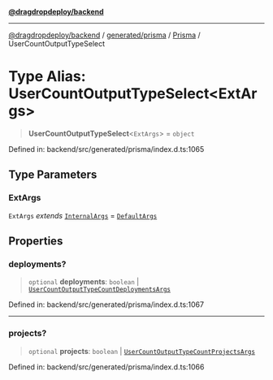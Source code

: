 [**@dragdropdeploy/backend**](../../../../../README.md)

***

[@dragdropdeploy/backend](../../../../../README.md) / [generated/prisma](../../../README.md) / [Prisma](../README.md) / UserCountOutputTypeSelect

# Type Alias: UserCountOutputTypeSelect\<ExtArgs\>

> **UserCountOutputTypeSelect**\<`ExtArgs`\> = `object`

Defined in: backend/src/generated/prisma/index.d.ts:1065

## Type Parameters

### ExtArgs

`ExtArgs` *extends* [`InternalArgs`](../../../runtime/library/type-aliases/InternalArgs.md) = [`DefaultArgs`](../../../runtime/library/type-aliases/DefaultArgs.md)

## Properties

### deployments?

> `optional` **deployments**: `boolean` \| [`UserCountOutputTypeCountDeploymentsArgs`](UserCountOutputTypeCountDeploymentsArgs.md)

Defined in: backend/src/generated/prisma/index.d.ts:1067

***

### projects?

> `optional` **projects**: `boolean` \| [`UserCountOutputTypeCountProjectsArgs`](UserCountOutputTypeCountProjectsArgs.md)

Defined in: backend/src/generated/prisma/index.d.ts:1066

